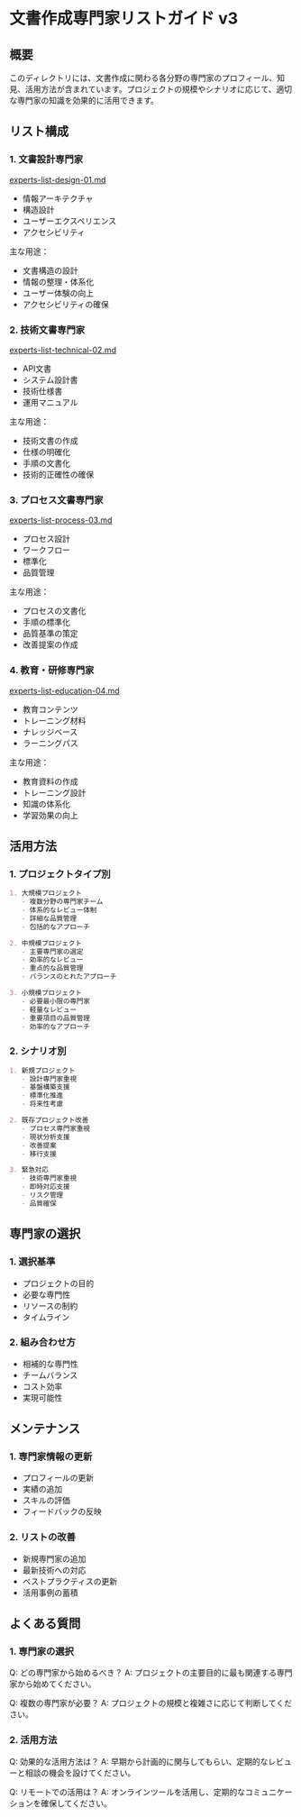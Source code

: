 # 文書作成専門家リストガイド v3

## 概要
このディレクトリには、文書作成に関わる各分野の専門家のプロフィール、知見、活用方法が含まれています。プロジェクトの規模やシナリオに応じて、適切な専門家の知識を効果的に活用できます。

## リスト構成

### 1. 文書設計専門家
[experts-list-design-01.md](./experts-list-design-01.md)
- 情報アーキテクチャ
- 構造設計
- ユーザーエクスペリエンス
- アクセシビリティ

主な用途：
- 文書構造の設計
- 情報の整理・体系化
- ユーザー体験の向上
- アクセシビリティの確保

### 2. 技術文書専門家
[experts-list-technical-02.md](./experts-list-technical-02.md)
- API文書
- システム設計書
- 技術仕様書
- 運用マニュアル

主な用途：
- 技術文書の作成
- 仕様の明確化
- 手順の文書化
- 技術的正確性の確保

### 3. プロセス文書専門家
[experts-list-process-03.md](./experts-list-process-03.md)
- プロセス設計
- ワークフロー
- 標準化
- 品質管理

主な用途：
- プロセスの文書化
- 手順の標準化
- 品質基準の策定
- 改善提案の作成

### 4. 教育・研修専門家
[experts-list-education-04.md](./experts-list-education-04.md)
- 教育コンテンツ
- トレーニング材料
- ナレッジベース
- ラーニングパス

主な用途：
- 教育資料の作成
- トレーニング設計
- 知識の体系化
- 学習効果の向上

## 活用方法

### 1. プロジェクトタイプ別
```markdown
1. 大規模プロジェクト
   - 複数分野の専門家チーム
   - 体系的なレビュー体制
   - 詳細な品質管理
   - 包括的なアプローチ

2. 中規模プロジェクト
   - 主要専門家の選定
   - 効率的なレビュー
   - 重点的な品質管理
   - バランスのとれたアプローチ

3. 小規模プロジェクト
   - 必要最小限の専門家
   - 軽量なレビュー
   - 重要項目の品質管理
   - 効率的なアプローチ
```

### 2. シナリオ別
```markdown
1. 新規プロジェクト
   - 設計専門家重視
   - 基盤構築支援
   - 標準化推進
   - 将来性考慮

2. 既存プロジェクト改善
   - プロセス専門家重視
   - 現状分析支援
   - 改善提案
   - 移行支援

3. 緊急対応
   - 技術専門家重視
   - 即時対応支援
   - リスク管理
   - 品質確保
```

## 専門家の選択

### 1. 選択基準
- プロジェクトの目的
- 必要な専門性
- リソースの制約
- タイムライン

### 2. 組み合わせ方
- 相補的な専門性
- チームバランス
- コスト効率
- 実現可能性

## メンテナンス

### 1. 専門家情報の更新
- プロフィールの更新
- 実績の追加
- スキルの評価
- フィードバックの反映

### 2. リストの改善
- 新規専門家の追加
- 最新技術への対応
- ベストプラクティスの更新
- 活用事例の蓄積

## よくある質問

### 1. 専門家の選択
Q: どの専門家から始めるべき？
A: プロジェクトの主要目的に最も関連する専門家から始めてください。

Q: 複数の専門家が必要？
A: プロジェクトの規模と複雑さに応じて判断してください。

### 2. 活用方法
Q: 効果的な活用方法は？
A: 早期から計画的に関与してもらい、定期的なレビューと相談の機会を設けてください。

Q: リモートでの活用は？
A: オンラインツールを活用し、定期的なコミュニケーションを確保してください。
